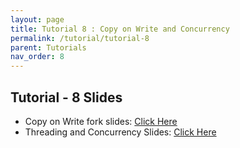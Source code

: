 ```yaml
---
layout: page
title: Tutorial 8 : Copy on Write and Concurrency
permalink: /tutorial/tutorial-8
parent: Tutorials
nav_order: 8
---
```


## Tutorial - 8 Slides
- Copy on Write fork slides: [Click Here](https://docs.google.com/presentation/d/1WG2JkVkqHH4ikXjPRSZ3_90SYfmQ4UVnTVp-46wp-v8/edit?usp=sharing)
- Threading and Concurrency Slides: [Click Here](https://docs.google.com/presentation/d/1AbheQpQ_KQ92U0OFFMlxXzK-KKuk3fazJPtCNM0JtRw/edit?usp=sharing)
